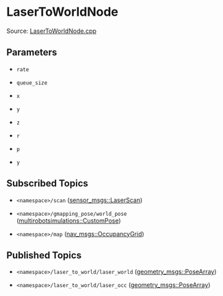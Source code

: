 # LaserToWorldNode

Source: [LaserToWorldNode.cpp](../../src/multirobotexploration/source/laser/LaserToWorldNode.cpp)

## Parameters

* ```rate```

* ```queue_size```

* ```x```

* ```y```

* ```z```

* ```r```

* ```p```

* ```y```


## Subscribed Topics

* ```<namespace>/scan``` ([sensor_msgs::LaserScan](https://docs.ros.org/en/api/sensor_msgs/html/msg/LaserScan.html))

* ```<namespace>/gmapping_pose/world_pose``` ([multirobotsimulations::CustomPose](../../src/multirobotsimulations/msg/CustomPose.msg))

* ```<namespace>/map``` ([nav_msgs::OccupancyGrid](https://docs.ros.org/en/api/nav_msgs/html/msg/OccupancyGrid.html))

## Published Topics

* ```<namespace>/laser_to_world/laser_world``` ([geometry_msgs::PoseArray](https://docs.ros.org/en/api/geometry_msgs/html/msg/PoseArray.html))

* ```<namespace>/laser_to_world/laser_occ``` ([geometry_msgs::PoseArray](https://docs.ros.org/en/api/geometry_msgs/html/msg/PoseArray.html))

<!-- ## Published Transforms

* ```odom``` -->
